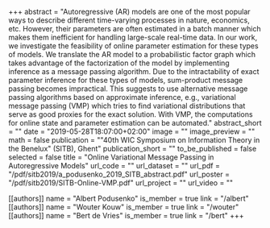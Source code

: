 +++
abstract = "Autoregressive (AR) models are one of the most popular ways to describe different time-varying processes in nature, economics, etc. However, their parameters are often estimated in a batch manner which makes them inefficient for handling large-scale real-time data. In our work, we investigate the feasibility of online parameter estimation for these types of models. We translate the AR model to a probabilistic factor graph which takes advantage of the factorization of the model by implementing inference as a message passing algorithm. Due to the intractability of exact parameter inference for these types of models, sum-product message passing becomes impractical. This suggests to use alternative message passing algorithms based on approximate inference, e.g., variational message passing (VMP) which tries to find variational distributions that serve as good proxies for the exact solution. With VMP, the computations for online state and parameter estimation can be automated."
abstract_short = ""
date = "2019-05-28T18:07:00+02:00"
image = ""
image_preview = ""
math = false
publication = "\"40th WIC Symposium on Information Theory in the Benelux\" (SITB), Ghent"
publication_short = ""
to_be_published = false
selected = false
title = "Online Variational Message Passing in Autoregressive Models"
url_code = ""
url_dataset = ""
url_pdf = "/pdf/sitb2019/a_podusenko_2019_SITB_abstract.pdf"
url_poster = "/pdf/sitb2019/SITB-Online-VMP.pdf"
url_project = ""
url_video = ""

[[authors]]
    name = "Albert Podusenko"
    is_member = true
    link = "/albert"
[[authors]]
    name = "Wouter Kouw"
    is_member = true
    link = "/wouter"
[[authors]]
    name = "Bert de Vries"
    is_member = true
    link = "/bert"
+++
